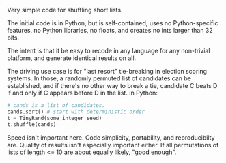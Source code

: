 Very simple code for shuffling short lists.

The initial code is in Python, but is self-contained, uses no Python-specific features, no Python libraries, no floats, and creates no ints larger than 32 bits.

The intent is that it be easy to recode in any language for any non-trivial platform, and generate identical results on all.

The driving use case is for "last resort" tie-breaking in election scoring systems. In those, a randomly permuted list of candidates can be established, and
if there's no other way to break a tie, candidate C beats D if and only if C appears before D in the list. In Python:

```python
# cands is a list of candidates.
cands.sort() # start with deterministic order
t = TinyRand(some_integer_seed)
t.shuffle(cands)
```

Speed isn't important here. Code simplicity, portability, and reproducibilty are. Quality of results isn't especially important either. If all permutations of
lists of length <= 10 are about equally likely, "good enough".

